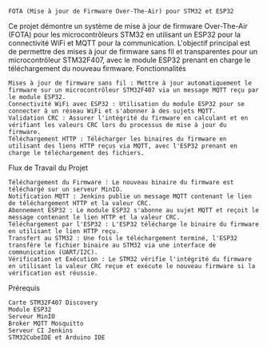                                                                         FOTA (Mise à jour de Firmware Over-The-Air) pour STM32 et ESP32

Ce projet démontre un système de mise à jour de firmware Over-The-Air (FOTA) pour les microcontrôleurs STM32 en utilisant un ESP32 pour la connectivité WiFi et MQTT pour la communication. L'objectif principal est de permettre des mises à jour de firmware sans fil et transparentes pour un microcontrôleur STM32F407, avec le module ESP32 prenant en charge le téléchargement du nouveau firmware.
Fonctionnalités

    Mises à jour de firmware sans fil : Mettre à jour automatiquement le firmware sur un microcontrôleur STM32F407 via un message MQTT reçu par le module ESP32.
    Connectivité WiFi avec ESP32 : Utilisation du module ESP32 pour se connecter à un réseau WiFi et s'abonner à des sujets MQTT.
    Validation CRC : Assurer l'intégrité du firmware en calculant et en vérifiant les valeurs CRC lors du processus de mise à jour du firmware.
    Téléchargement HTTP : Télécharger les binaires du firmware en utilisant des liens HTTP reçus via MQTT, avec l'ESP32 prenant en charge le téléchargement des fichiers.

Flux de Travail du Projet

    Téléchargement du Firmware : Le nouveau binaire du firmware est téléchargé sur un serveur MinIO.
    Notification MQTT : Jenkins publie un message MQTT contenant le lien de téléchargement HTTP et la valeur CRC.
    Abonnement ESP32 : Le module ESP32 s'abonne au sujet MQTT et reçoit le message contenant le lien HTTP et la valeur CRC.
    Téléchargement par l'ESP32 : L'ESP32 télécharge le binaire du firmware en utilisant le lien HTTP reçu.
    Transfert au STM32 : Une fois le téléchargement terminé, l'ESP32 transfère le fichier binaire au STM32 via une interface de communication (UART/I2C).
    Vérification et Exécution : Le STM32 vérifie l'intégrité du firmware en utilisant la valeur CRC reçue et exécute le nouveau firmware si la vérification est réussie.

Prérequis

    Carte STM32F407 Discovery
    Module ESP32
    Serveur MinIO
    Broker MQTT Mosquitto
    Serveur CI Jenkins
    STM32CubeIDE et Arduino IDE
